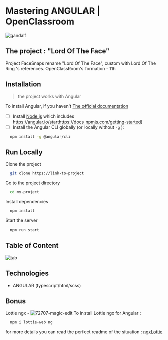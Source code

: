 
# Mastering ANGULAR | OpenClassroom 
![gandalf](https://user-images.githubusercontent.com/87066549/164426478-3b4e9763-5310-4424-8c07-d5c257d94d10.png)

## The project : "Lord Of The Face"
Project FaceSnaps rename "Lord Of The Face", custom with Lord Of The Ring 's references.
OpenClassRoom's formation - 11h


## Installation

>the project works with Angular

To install Angular, if you haven't
[The official documentation](https://angular.io/start)
  

- [ ]  Install [Node.js](https://nodejs.org/en/) which includes https://angular.io/starthttps://docs.npmjs.com/getting-started)
- [ ]  Install the Angular CLI globally (or locally without  `-g` ):
```bash
  npm install -g @angular/cli
```

## Run Locally

Clone the project

```bash
  git clone https://link-to-project
```

Go to the project directory

```bash
  cd my-project
```

Install dependencies

```bash
  npm install
```

Start the server

```bash
  npm run start
```

## Table of Content
![tab](https://user-images.githubusercontent.com/87066549/164425361-7309d5d7-5d50-4cec-9a1b-4e01cf11e7e0.png)

## Technologies

- ANGULAR (typescript/html/scss)


## Bonus
Lottie ngx - 
![72707-magic-edit](https://user-images.githubusercontent.com/87066549/164427564-aee3bf05-2e71-4bb2-8c83-81d432169349.gif)
To install Lottie ngx for Angular :

```bash
  npm i lottie-web ng
```

for more details you can read the perfect readme of the situation : [ngxLottie](https://github.com/ngx-lottie/ngx-lottie#installation)
